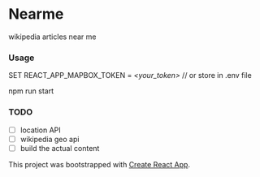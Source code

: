 # Nearme

wikipedia articles near me

### Usage

SET REACT_APP_MAPBOX_TOKEN = _<your\_token>_  // or store in .env file

npm run start

### TODO

- [ ] location API
- [ ] wikipedia geo api
- [ ] build the actual content

This project was bootstrapped with [Create React App](https://github.com/facebook/create-react-app).
